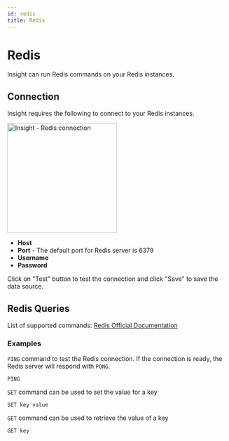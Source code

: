 ```yaml
---
id: redis
title: Redis
---
```


# Redis
Insight can run Redis commands on your Redis instances.

## Connection

Insight requires the following to connect to your Redis instances.

<img class="screenshot-full" src="/_images/insight2/redis/connect.png" alt="Insight - Redis connection" height="250"/>

- **Host**
- **Port** - The default port for Redis server is 6379
- **Username**
- **Password**

Click on "Test" button to test the connection and click "Save" to save the data source.

## Redis Queries

List of supported commands: [Redis Official Documentation](https://redis.io/commands)

### Examples

`PING` command to test the Redis connection. If the connection is ready, the Redis server will respond with `PONG`.

```shell
PING
```

`SET` command can be used to set the value for a key

```shell
SET key value
```

`GET` command can be used to retrieve the value of a key

```shell
GET key
```

